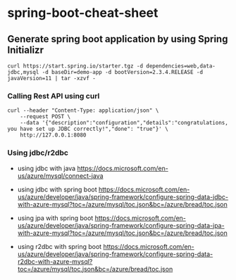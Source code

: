# spring-boot-cheat-sheet


## Generate spring boot application by using Spring Initializr
```
curl https://start.spring.io/starter.tgz -d dependencies=web,data-jdbc,mysql -d baseDir=demo-app -d bootVersion=2.3.4.RELEASE -d javaVersion=11 | tar -xzvf -
```

### Calling Rest API using curl
```
curl --header "Content-Type: application/json" \
    --request POST \
    --data '{"description":"configuration","details":"congratulations, you have set up JDBC correctly!","done": "true"}' \
    http://127.0.0.1:8080
```

### Using jdbc/r2dbc
- using jdbc with java
https://docs.microsoft.com/en-us/azure/mysql/connect-java

- using jdbc with spring boot
https://docs.microsoft.com/en-us/azure/developer/java/spring-framework/configure-spring-data-jdbc-with-azure-mysql?toc=/azure/mysql/toc.json&bc=/azure/bread/toc.json

- using jpa with spring boot
https://docs.microsoft.com/en-us/azure/developer/java/spring-framework/configure-spring-data-jpa-with-azure-mysql?toc=/azure/mysql/toc.json&bc=/azure/bread/toc.json

- using r2dbc with spring boot
https://docs.microsoft.com/en-us/azure/developer/java/spring-framework/configure-spring-data-r2dbc-with-azure-mysql?toc=/azure/mysql/toc.json&bc=/azure/bread/toc.json
